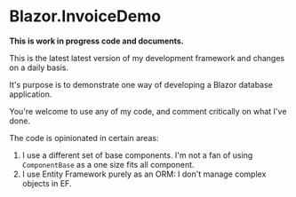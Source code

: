 # Blazor.InvoiceDemo

**This is work in progress code and documents.**

This is the latest latest version of my development framework and changes on a daily basis.

It's purpose is to demonstrate one way of developing a Blazor database application.

You're welcome to use any of my code, and comment critically on what I've done.

The code is opinionated in certain areas:

1. I use a different set of base components.  I'm not a fan of using `ComponentBase` as a one size fits all component.
2. I use Entity Framework purely as an ORM: I don't manage complex objects in EF.
